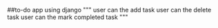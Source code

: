 ##to-do app using django
"""
user can the add task
user can the delete task
user can the mark completed task
"""
